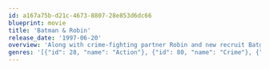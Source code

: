 ```yaml
---
id: a167a75b-d21c-4673-8807-28e853d6dc66
blueprint: movie
title: 'Batman & Robin'
release_date: '1997-06-20'
overview: 'Along with crime-fighting partner Robin and new recruit Batgirl, Batman battles the dual threat of frosty genius Mr. Freeze and homicidal horticulturalist Poison Ivy. Freeze plans to put Gotham City on ice, while Ivy tries to drive a wedge between the dynamic duo.'
genres: '[{"id": 28, "name": "Action"}, {"id": 80, "name": "Crime"}, {"id": 14, "name": "Fantasy"}]'
---
```

